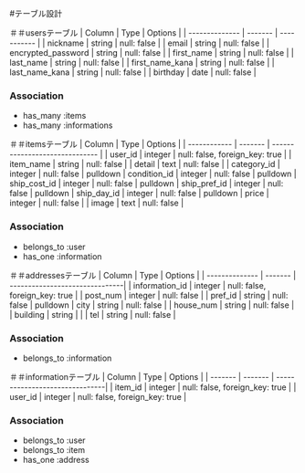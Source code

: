 #テーブル設計

＃＃usersテーブル
| Column             | Type    | Options     |
| --------------     | ------- | ----------- |
| nickname           | string  | null: false |
| email              | string  | null: false |
| encrypted_password | string  | null: false |
| first_name         | string  | null: false |
| last_name          | string  | null: false |
| first_name_kana    | string  | null: false |
| last_name_kana     | string  | null: false |
| birthday           | date    | null: false |

### Association
- has_many :items
- has_many :informations

＃＃itemsテーブル
| Column       | Type    | Options                        |
| ------------ | ------- | ------------------------------ |
| user_id      | integer | null: false, foreign_key: true |
| item_name    | string  | null: false                    |
| detail       | text    | null: false                    |
| category_id  | integer | null: false                    | pulldown
| condition_id | integer | null: false                    | pulldown
| ship_cost_id | integer | null: false                    | pulldown
| ship_pref_id | integer | null: false                    | pulldown
| ship_day_id  | integer | null: false                    | pulldown
| price        | integer | null: false                    |
| image        | text    | null: false                    |

### Association
- belongs_to :user
- has_one    :information

＃＃addressesテーブル
| Column         | Type    | Options                        |
| -------------- | ------- | -------------------------------|
| information_id | integer | null: false, foreign_key: true |
| post_num       | integer | null: false                    |
| pref_id        | string  | null: false                    | pulldown
| city           | string  | null: false                    |
| house_num      | string  | null: false                    |
| building       | string  |                                |
| tel            | string  | null: false                    |

### Association
- belongs_to :information

＃＃informationテーブル
| Column  | Type    | Options                        |
| ------- | ------- | -------------------------------|
| item_id | integer | null: false, foreign_key: true |
| user_id | integer | null: false, foreign_key: true |


### Association
- belongs_to :user
- belongs_to :item
- has_one    :address